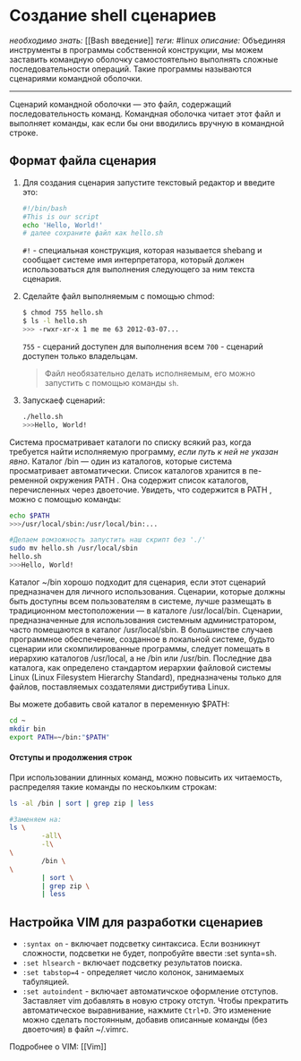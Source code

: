 # Создание shell сценариев
*необходимо знать:* [[Bash введение]]
*теги:* #linux
*описание:*  Объединяя инструменты в программы собственной конструкции, мы можем заставить командную оболочку самостоятельно выполнять сложные последовательности операций. Такие программы называются сценариями командной оболочки.

---
Сценарий командной оболочки — это файл, содержащий последовательность команд. Командная оболочка читает этот файл и выполняет команды, как если бы они вводились вручную в командной строке.

## Формат файла сценария
1. Для создания сценария запустите текстовый редактор и введите это:
	```bash
	#!/bin/bash
	#This is our script
	echo 'Hello, World!'
	# далее сохраните файл как hello.sh
	```
	`#!` - специальная конструкция, которая называется shebang и сообщает системе имя интерпретатора, который должен использоваться для выполнения следующего за ним текста сценария.
2. Сделайте файл выполняемым с помощью chmod:
	```bash
	$ chmod 755 hello.sh
	$ ls -l hello.sh
	>>> -rwxr-xr-x 1 me me 63 2012-03-07...
	```
	`755` - сцераний доступен для выполнения всем
	`700` - сценарий доступен только владельцам.
	
	>Файл необязательно делать исполняемым, его можно запустить с помощью команды `sh`.
	
3. Запускаеф сценарий:
	```bash 
	./hello.sh
	>>>Hello, World!
	```


Cистема просматривает каталоги по списку всякий раз, когда требуется найти исполняемую программу, *если путь к ней не указан явно*. Каталог /bin — один из каталогов, которые система просматривает автоматически. Список каталогов хранится в пе-
ременной окружения PATH . Она содержит список каталогов, перечисленных через двоеточие. Увидеть, что содержится в PATH , можно с помощью команды:
```bash
echo $PATH
>>>/usr/local/sbin:/usr/local/bin:...

#Делаем вомзожность запустить наш скрипт без './'
sudo mv hello.sh /usr/local/sbin
hello.sh
>>>Hello, World!
```

Каталог ~/bin хорошо подходит для сценария, если этот сценарий предназначен для личного использования. Сценарии, которые должны быть доступны всем пользователям в системе, лучше размещать в традиционном местоположении — в каталоге /usr/local/bin. Сценарии, предназначенные для использования системным администратором, часто помещаются в каталог /usr/local/sbin. В большинстве случаев программное обеспечение, созданное в локальной системе, будьто сценарии или скомпилированные программы, следует помещать в иерархию каталогов /usr/local, а не /bin или /usr/bin. Последние два каталога, как определено стандартом иерархии файловой системы Linux (Linux Filesystem Hierarchy Standard), предназначены только для файлов, поставляемых создателями дистрибутива Linux.

Вы можете добавить свой каталог в переменную $PATH:
```bash
cd ~
mkdir bin
export PATH=~/bin:"$PATH"
```

#### Отступы и продолжения строк
При использовании длинных команд, можно повысить их читаемость, распределяя такие команды по нескоьлким строкам:
```bash
ls -al /bin | sort | grep zip | less

#Заменяем на:
ls \
        -all\
        -l\
\
        /bin \
\
        | sort \
        | grep zip \
        | less
```

## Настройка VIM для разработки сценариев 
- `:syntax on` - включает подсветку синтаксиса. Если возникнут сложности, подсветки не будет, попробуйте ввести :set synta=sh.
- `:set hlsearch` - включает подсветку результатов поиска.
- `:set tabstop=4` - определяет число колонок, занимаемых табуляцией.
- `:set autoindent` - включает автоматичское оформление отступов. Заставляет vim добавлять в новую строку отступ. Чтобы прекратить автоматическое выравнивание, нажмите `Ctrl+D`. Это изменение можно сделать постоянным, добавив описанные команды (без двоеточия) в файл ~/.vimrc.

Подробнее о VIM: [[Vim]]